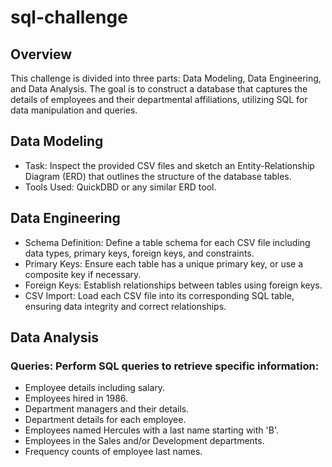 # sql-challenge

## Overview

This challenge is divided into three parts: Data Modeling, Data Engineering, and Data Analysis. The goal is to construct a database that captures the details of employees and their departmental affiliations, utilizing SQL for data manipulation and queries.

## Data Modeling

* Task: Inspect the provided CSV files and sketch an Entity-Relationship Diagram (ERD) that outlines the structure of the database tables.
* Tools Used: QuickDBD or any similar ERD tool.

## Data Engineering

* Schema Definition: Define a table schema for each CSV file including data types, primary keys, foreign keys, and constraints.
* Primary Keys: Ensure each table has a unique primary key, or use a composite key if necessary.
* Foreign Keys: Establish relationships between tables using foreign keys.
* CSV Import: Load each CSV file into its corresponding SQL table, ensuring data integrity and correct relationships.

## Data Analysis
### Queries: Perform SQL queries to retrieve specific information:

* Employee details including salary.
* Employees hired in 1986.
* Department managers and their details.
* Department details for each employee.
* Employees named Hercules with a last name starting with 'B'.
* Employees in the Sales and/or Development departments.
* Frequency counts of employee last names.
